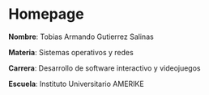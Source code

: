# Homepage

**Nombre**: Tobias Armando Gutierrez Salinas

**Materia**: Sistemas operativos y redes

**Carrera**: Desarrollo de software interactivo y videojuegos

**Escuela**: Instituto Universitario AMERIKE

